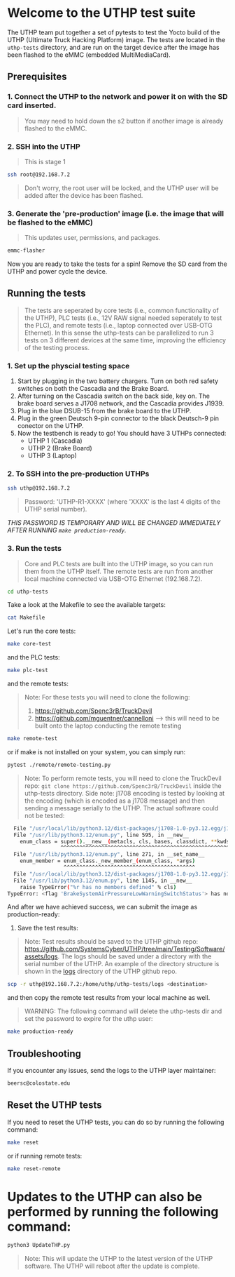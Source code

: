 # Welcome to the UTHP test suite

The UTHP team put together a set of pytests to test the Yocto build of the UTHP (Ultimate Truck Hacking Platform) image. The tests are located in the `uthp-tests` directory, and are run on the target device after the image has been flashed to the eMMC (embedded MultiMediaCard).

## Prerequisites

### 1. Connect the UTHP to the network and power it on with the SD card inserted. 

>You may need to hold down the s2 button if another image is already flashed to the eMMC.

### 2. SSH into the UTHP
> This is stage 1
```bash
ssh root@192.168.7.2
```
> Don't worry, the root user will be locked, and the UTHP user will be added after the device has been flashed.

### 3. Generate the 'pre-production' image (i.e. the image that will be flashed to the eMMC)
> This updates user, permissions, and packages.

```bash
emmc-flasher
```

Now you are ready to take the tests for a spin! Remove the SD card from the UTHP and power cycle the device.

## Running the tests

> The tests are seperated by core tests (i.e., common functionality of the UTHP), PLC tests (i.e., 12V RAW signal needed seperately to test the PLC), and remote tests (i.e., laptop connected over USB-OTG Ethernet). In this sense the uthp-tests can be parallelized to run 3 tests on 3 different devices at the same time, improving the efficiency of the testing process.

### 1. Set up the physcial testing space

1. Start by plugging in the two battery chargers. Turn on both red safety switches on both the Cascadia and the Brake Board. 
2. After turning on the Cascadia switch on the back side, key on. The brake board serves a J1708 network, and the Cascadia provides J1939. 
3. Plug in the blue DSUB-15 from the brake board to the UTHP. 
4. Plug in the green Deutsch 9-pin connector to the black Deutsch-9 pin conector on the UTHP. 
5. Now the testbench is ready to go! You should have 3 UTHPs connected:
    - UTHP 1 (Cascadia)
    - UTHP 2 (Brake Board)
    - UTHP 3 (Laptop)

### 2. To SSH into the pre-production UTHPs

```bash
ssh uthp@192.168.7.2
```
> Password: 'UTHP-R1-XXXX' (where 'XXXX' is the last 4 digits of the UTHP serial number). 

*THIS PASSWORD IS TEMPORARY AND WILL BE
CHANGED IMMEDIATELY AFTER RUNNING `make production-ready`.*

### 3. Run the tests

> Core and PLC tests are built into the UTHP image, so you can run them from the UTHP itself. The remote tests are run from another local machine connected via USB-OTG Ethernet (192.168.7.2).

```bash
cd uthp-tests
```

Take a look at the Makefile to see the available targets:

```bash
cat Makefile
```
Let's run the core tests:

```bash
make core-test
```
and the PLC tests:

```bash
make plc-test
```
and the remote tests:

> Note: For these tests you will need to clone the following:
> 1. https://github.com/Spenc3rB/TruckDevil
> 2. https://github.com/mguentner/cannelloni --> this will need to be built onto the laptop conducting the remote testing

```bash
make remote-test
```
or if make is not installed on your system, you can simply run:

```bash
pytest ./remote/remote-testing.py
```

> Note: To perform remote tests, you will need to clone the TruckDevil repo: `git clone https://github.com/Spenc3rB/TruckDevil` inside the uthp-tests directory.
> Side note: j1708 encoding is tested by looking at the encoding (which is encoded as a j1708 message) and then sending a message serially to the UTHP. The actual software could not be tested:
```bash
  File "/usr/local/lib/python3.12/dist-packages/j1708-1.0-py3.12.egg/j1708/pid_types.py", line 278, in <module>
  File "/usr/lib/python3.12/enum.py", line 595, in __new__
    enum_class = super().__new__(metacls, cls, bases, classdict, **kwds)
                 ^^^^^^^^^^^^^^^^^^^^^^^^^^^^^^^^^^^^^^^^^^^^^^^^^^^^^^^
  File "/usr/lib/python3.12/enum.py", line 271, in __set_name__
    enum_member = enum_class._new_member_(enum_class, *args)
                  ^^^^^^^^^^^^^^^^^^^^^^^^^^^^^^^^^^^^^^^^^^
  File "/usr/local/lib/python3.12/dist-packages/j1708-1.0-py3.12.egg/j1708/pid_types.py", line 67, in __new__
  File "/usr/lib/python3.12/enum.py", line 1145, in __new__
    raise TypeError("%r has no members defined" % cls)
TypeError: <flag 'BrakeSystemAirPressureLowWarningSwitchStatus'> has no members defined
```

And after we have achieved success, we can submit the image as production-ready:

1. Save the test results:

> Note: Test results should be saved to the UTHP github repo: https://github.com/SystemsCyber/UTHP/tree/main/Testing/Software/assets/logs. The logs should be saved under a directory with the serial number of the UTHP. An example of the directory structure is shown in the [logs](https://github.com/SystemsCyber/UTHP/tree/main/Testing/Software/assets/logs) directory of the UTHP github repo.

```bash
scp -r uthp@192.168.7.2:/home/uthp/uthp-tests/logs <destination>
```

and then copy the remote test results from your local machine as well.

> WARNING: The following command will delete the uthp-tests dir and set the password to expire for the uthp user:
```bash
make production-ready
```

## Troubleshooting

If you encounter any issues, send the logs to the UTHP layer maintainer:

```bash
beersc@colostate.edu
```

## Reset the UTHP tests

If you need to reset the UTHP tests, you can do so by running the following command:

```bash
make reset
```
or if running remote tests:

```bash
make reset-remote
```

# Updates to the UTHP can also be performed by running the following command:

```bash
python3 UpdateTHP.py
```
> Note: This will update the UTHP to the latest version of the UTHP software. The UTHP will reboot after the update is complete.